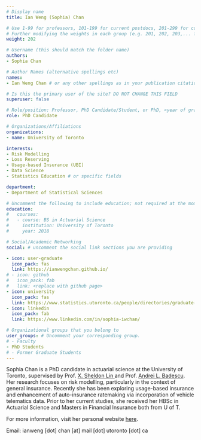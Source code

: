 ```yaml
---
# Display name
title: Ian Weng (Sophia) Chan

# Use 1-99 for professors, 101-199 for current postdocs, 201-299 for current phds, 301-399 for current masters, 401-499 for current undergrads, 801-809 for alum postdocs, 811-849 for alum phds, 851-899 for alum masters, and 901-999 for alum undergrads
# Further modifying the weights in each group (e.g. 201, 202, 203,... for current phds) allows customized ordering (e.g. new students first)
weight: 202

# Username (this should match the folder name)
authors:
- Sophia Chan

# Author Names (alternative spellings etc)
names:
- Ian Weng Chan # or any other spellings as in your publication citations

# Is this the primary user of the site? DO NOT CHANGE THIS FIELD
superuser: false

# Role/position: Professor, PhD Candidate/Student, or PhD, <year of graduation>
role: PhD Candidate

# Organizations/Affiliations
organizations:
- name: University of Toronto

interests:
- Risk Modelling
- Loss Reserving
- Usage-based Insurance (UBI)
- Data Science
- Statistics Education # or specific fields

department:
- Department of Statistical Sciences

# Uncomment the following to include education; not required at the moment.
education:
#   courses:
#   - course: BS in Actuarial Science
#     institution: University of Toronto
#     year: 2018

# Social/Academic Networking
social: # uncomment the social link sections you are providing

- icon: user-graduate
  icon_pack: fas
  link: https://ianwengchan.github.io/
# - icon: github
#   icon_pack: fab
#   link: <replace with github page>
- icon: university
  icon_pack: fas
  link: https://www.statistics.utoronto.ca/people/directories/graduate-students/ian-weng-sophia-chan 
- icon: linkedin
  icon_pack: fab
  link: https://www.linkedin.com/in/sophia-iwchan/ 

# Organizational groups that you belong to
user_groups: # Uncomment your corresponding group.
# - Faculty
- PhD Students
# - Former Graduate Students
---
```


Sophia Chan is a PhD candidate in actuarial science at the University of Toronto, supervised by Prof. <a href="/author/sheldon-lin/">X. Sheldon Lin </a> and Prof. <a href="/author/andrei-badescu/">Andrei L. Badescu</a>.  Her research focuses on risk modelling, particularly in the context of general insurance.  Recently she has been exploring usage-based insurance and enhancement of auto-insurance ratemaking via incorporation of vehicle telematics data.  Prior to her current studies, she received her HBSc in Actuarial Science and Masters in Financial Insurance both from U of T.

For more information, visit her personal website [here](https://ianwengchan.github.io/).

Email: ianweng [dot] chan [at] mail [dot] utoronto [dot] ca